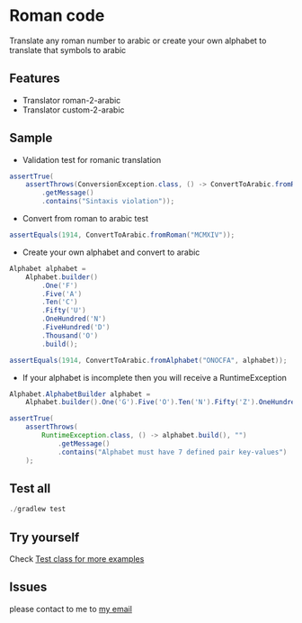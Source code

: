 # Roman code
Translate any roman number to arabic or create your own alphabet to translate that symbols to arabic 

## Features
- Translator roman-2-arabic
- Translator custom-2-arabic

## Sample
- Validation test for romanic translation
```java
assertTrue(
    assertThrows(ConversionException.class, () -> ConvertToArabic.fromRoman("VX"), "")
        .getMessage()
        .contains("Sintaxis violation"));
```

- Convert from roman to arabic test
```java
assertEquals(1914, ConvertToArabic.fromRoman("MCMXIV"));
```

- Create your own alphabet and convert to arabic
```java
Alphabet alphabet =
    Alphabet.builder()
        .One('F')
        .Five('A')
        .Ten('C')
        .Fifty('U')
        .OneHundred('N')
        .FiveHundred('D')
        .Thousand('O')
        .build();

assertEquals(1914, ConvertToArabic.fromAlphabet("ONOCFA", alphabet));
```

- If your alphabet is incomplete then you will receive a RuntimeException
```java
Alphabet.AlphabetBuilder alphabet =
    Alphabet.builder().One('G').Five('O').Ten('N').Fifty('Z').OneHundred('A');

assertTrue(
    assertThrows(
        RuntimeException.class, () -> alphabet.build(), "")
            .getMessage()
            .contains("Alphabet must have 7 defined pair key-values")
    );
```

## Test all
```java
./gradlew test
```

## Try yourself
Check [Test class for more examples](./src/test/java/com/roman/code/ConvertToArabicTest.java)
 
## Issues
please contact to me to [my email](mailto:yogonza524@gmail.com)
